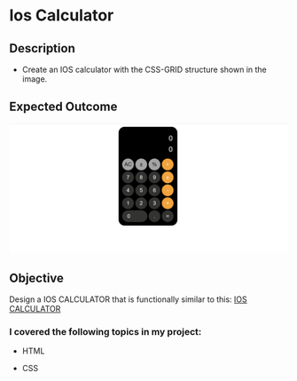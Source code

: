 # Ios Calculator

## Description

- Create an IOS calculator with the CSS-GRID structure shown in the image.

## Expected Outcome

![Project Snapshot](./Animation.gif)

## Objective

Design a IOS CALCULATOR that is functionally similar to this: [IOS CALCULATOR](https://css-grid-ios.netlify.app/)

### I covered the following topics in my project:

- HTML

- CSS
